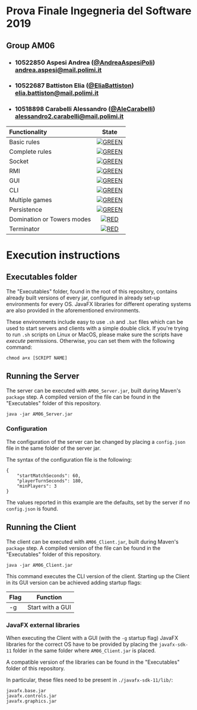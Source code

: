 # Prova Finale Ingegneria del Software 2019
## Group AM06

- ###   10522850    Aspesi Andrea ([@AndreaAspesiPoli](https://github.com/AndreaAspesiPoli))<br>andrea.aspesi@mail.polimi.it
- ###   10522687    Battiston Elia ([@EliaBattiston](https://github.com/EliaBattiston))<br>elia.battiston@mail.polimi.it
- ###   10518898    Carabelli Alessandro ([@AleCarabelli](https://github.com/AleCarabelli))<br>alessandro2.carabelli@mail.polimi.it

| Functionality | State |
|:-----------------------|:------------------------------------:|
| Basic rules | [![GREEN](https://placehold.it/15/44bb44/44bb44)](#) |
| Complete rules | [![GREEN](https://placehold.it/15/44bb44/44bb44)](#) |
| Socket | [![GREEN](https://placehold.it/15/44bb44/44bb44)](#) |
| RMI | [![GREEN](https://placehold.it/15/44bb44/44bb44)](#) |
| GUI | [![GREEN](https://placehold.it/15/44bb44/44bb44)](#) |
| CLI | [![GREEN](https://placehold.it/15/44bb44/44bb44)](#) |
| Multiple games | [![GREEN](https://placehold.it/15/44bb44/44bb44)](#) |
| Persistence | [![GREEN](https://placehold.it/15/44bb44/44bb44)](#) |
| Domination or Towers modes | [![RED](https://placehold.it/15/f03c15/f03c15)](#) |
| Terminator | [![RED](https://placehold.it/15/f03c15/f03c15)](#) |

<!--
[![RED](https://placehold.it/15/f03c15/f03c15)](#)
[![YELLOW](https://placehold.it/15/ffdd00/ffdd00)](#)
[![GREEN](https://placehold.it/15/44bb44/44bb44)](#)
-->

# Execution instructions
## Executables folder
The "Executables" folder, found in the root of this repository, contains already built versions of every jar, configured in already set-up environments for every OS. JavaFX libraries for different operating systems are also provided in the aforementioned environments.

These environments include easy to use `.sh` and `.bat` files which can be used to start servers and clients with a simple double click.
If you're trying to run `.sh` scripts on Linux or MacOS, please make sure the scripts have _execute_ permissions. Otherwise, you can set them with the following command:
```
chmod a+x [SCRIPT NAME]
```

## Running the Server
The server can be executed with `AM06_Server.jar`, built during Maven's `package` step.
A compiled version of the file can be found in the "Executables" folder of this repository.

```
java -jar AM06_Server.jar
```

### Configuration
The configuration of the server can be changed by placing a `config.json` file in the same folder of the server jar.

The syntax of the configuration file is the following:

```
{
    "startMatchSeconds": 60,
    "playerTurnSeconds": 180,
    "minPlayers": 3
}
```
The values reported in this example are the defaults, set by the server if no `config.json` is found.

## Running the Client
The client can be executed with `AM06_Client.jar`, built during Maven's `package` step.
A compiled version of the file can be found in the "Executables" folder of this repository.

```
java -jar AM06_Client.jar
```

This command executes the CLI version of the client. Starting up the Client in its GUI version can be achieved adding startup flags:

|Flag|Function|
|-|-|
|-g|Start with a GUI|

### JavaFX external libraries
When executing the Client with a GUI (with the `-g` startup flag) JavaFX libraries for the correct OS have to be provided by placing the `javafx-sdk-11` folder in the same folder where `AM06_Client.jar` is placed.

A compatible version of the libraries can be found in the "Executables" folder of this repository.

In particular, these files need to be present in `./javafx-sdk-11/lib/`:

```
javafx.base.jar
javafx.controls.jar
javafx.graphics.jar
```